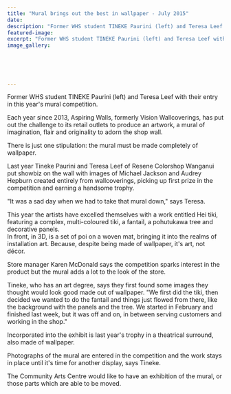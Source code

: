 ```yaml
---
title: "Mural brings out the best in wallpaper - July 2015"
date: 
description: "Former WHS student TINEKE Paurini (left) and Teresa Leef with their entry in this year's mural competition, Wanganui Midweek article on 30/7/15..."
featured-image: 
excerpt: "Former WHS student TINEKE Paurini (left) and Teresa Leef with their entry in this year's mural competition."
image_gallery:
    
    
    
    
    
---
```


<p>Former WHS student TINEKE Paurini (left) and Teresa Leef with their entry in this year's mural competition.</p>
<p><span>Each year since 2013, Aspiring Walls, formerly Vision Wallcoverings, has put out the challenge to its retail outlets to produce an artwork, a mural of imagination, flair and originality to adorn the shop wall.</span></p>
<p><span>There is just one stipulation: the mural must be made completely of wallpaper.</span></p>
<p><span>Last year Tineke Paurini and Teresa Leef of Resene Colorshop Wanganui put showbiz on the wall with images of Michael Jackson and Audrey Hepburn created entirely from wallcoverings, picking up first prize in the competition and earning a handsome trophy.</span></p>
<p><span>"It was a sad day when we had to take that mural down," says Teresa.</span></p>
<p><span>This year the artists have excelled themselves with a work entitled Hei tiki, featuring a complex, multi-coloured tiki, a fantail, a pohutukawa tree and decorative panels.</span><br /><span>In front, in 3D, is a set of poi on a woven mat, bringing it into the realms of installation art. Because, despite being made of wallpaper, it's art, not d&eacute;cor.</span></p>
<p><span>Store manager Karen McDonald says the competition sparks interest in the product but the mural adds a lot to the look of the store. </span></p>
<p><span>Tineke, who has an art degree, says they first found some images they thought would look good made out of wallpaper. "We first did the tiki, then decided we wanted to do the fantail and things just flowed from there, like the background with the panels and the tree. We started in February and finished last week, but it was off and on, in between serving customers and working in the shop."</span></p>
<p><span>Incorporated into the exhibit is last year's trophy in a theatrical surround, also made of wallpaper.</span></p>
<p><span>Photographs of the mural are entered in the competition and the work stays in place until it's time for another display, says Tineke.</span></p>
<p><span>The Community Arts Centre would like to have an exhibition of the mural, or those parts which are able to be moved.</span></p>

